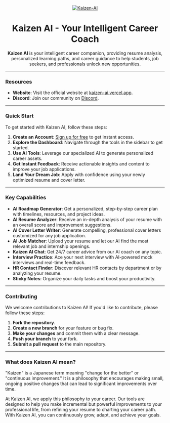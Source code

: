 
<div align="center">
  <a href="https://kaizen-ai.vercel.app/">
    <img src="https://github.com/sudhanshugaikwad/kaizenai/assets/81013454/3133f9e9-b847-4632-94a2-e0839c4d7b30" alt="Kaizen-AI" />
  </a>
</div>

<div align="center">

# Kaizen AI - Your Intelligent Career Coach

**Kaizen AI** is your intelligent career companion, providing resume analysis, personalized learning paths, and career guidance to help students, job seekers, and professionals unlock new opportunities.

</div>

---

### Resources

- **Website**: Visit the official website at [kaizen-ai.vercel.app](https://kaizen-ai.vercel.app/).
- **Discord**: Join our community on [Discord](https://discord.com/invite/fM4sSj22).

---

### Quick Start

To get started with Kaizen AI, follow these steps:

1.  **Create an Account**: [Sign up for free](https://kaizen-ai.vercel.app/sign-up) to get instant access.
2.  **Explore the Dashboard**: Navigate through the tools in the sidebar to get started.
3.  **Use AI Tools**: Leverage our specialized AI to generate personalized career assets.
4.  **Get Instant Feedback**: Receive actionable insights and content to improve your job applications.
5.  **Land Your Dream Job**: Apply with confidence using your newly optimized resume and cover letter.

---

### Key Capabilities

-   **AI Roadmap Generator**: Get a personalized, step-by-step career plan with timelines, resources, and project ideas.
-   **AI Resume Analyzer**: Receive an in-depth analysis of your resume with an overall score and improvement suggestions.
-   **AI Cover Letter Writer**: Generate compelling, professional cover letters customized for any job application.
-   **AI Job Matcher**: Upload your resume and let our AI find the most relevant job and internship openings.
-   **Kaizen AI Chat**: Get 24/7 career advice from our AI coach on any topic.
-   **Interview Practice**: Ace your next interview with AI-powered mock interviews and real-time feedback.
-   **HR Contact Finder**: Discover relevant HR contacts by department or by analyzing your resume.
-   **Sticky Notes**: Organize your daily tasks and boost your productivity.

---

### Contributing

We welcome contributions to Kaizen AI! If you'd like to contribute, please follow these steps:

1.  **Fork the repository**.
2.  **Create a new branch** for your feature or bug fix.
3.  **Make your changes** and commit them with a clear message.
4.  **Push your branch** to your fork.
5.  **Submit a pull request** to the main repository.

---

### What does Kaizen AI mean?

"Kaizen" is a Japanese term meaning "change for the better" or "continuous improvement." It is a philosophy that encourages making small, ongoing positive changes that can lead to significant improvements over time.

At Kaizen AI, we apply this philosophy to your career. Our tools are designed to help you make incremental but powerful improvements to your professional life, from refining your resume to charting your career path. With Kaizen AI, you can continuously grow, adapt, and achieve your goals.

